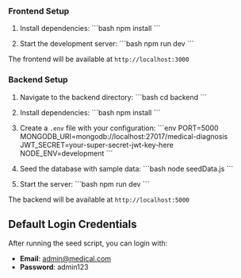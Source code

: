 ### Frontend Setup

1. Install dependencies:
\`\`\`bash
npm install
\`\`\`

2. Start the development server:
\`\`\`bash
npm run dev
\`\`\`

The frontend will be available at `http://localhost:3000`

### Backend Setup

1. Navigate to the backend directory:
\`\`\`bash
cd backend
\`\`\`

2. Install dependencies:
\`\`\`bash
npm install
\`\`\`

3. Create a `.env` file with your configuration:
\`\`\`env
PORT=5000
MONGODB_URI=mongodb://localhost:27017/medical-diagnosis
JWT_SECRET=your-super-secret-jwt-key-here
NODE_ENV=development
\`\`\`

4. Seed the database with sample data:
\`\`\`bash
node seedData.js
\`\`\`

5. Start the server:
\`\`\`bash
npm run dev
\`\`\`

The backend will be available at `http://localhost:5000`

## Default Login Credentials

After running the seed script, you can login with:
- **Email**: admin@medical.com
- **Password**: admin123

